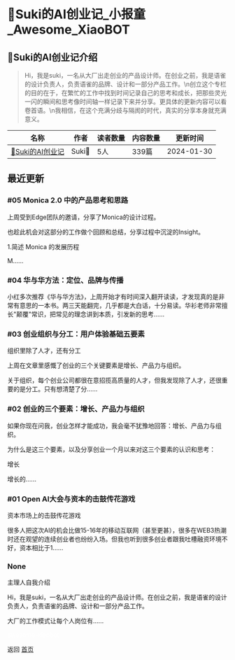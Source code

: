 # 📖Suki的AI创业记_小报童_Awesome_XiaoBOT

## 📖Suki的AI创业记介绍
> Hi，我是suki，一名从大厂出走创业的产品设计师。在创业之前，我是语雀的设计负责人，负责语雀的品牌、设计和一部分产品工作。\n创立这个专栏的目的在于，在繁忙的工作中找到时间记录自己的思考和成长，把那些灵光一闪的瞬间和思考像时间轴一样记录下来并分享。更具体的更新内容可以看卷首语。\n我相信，在这个充满分歧与隔阂的时代，真实的分享本身就充满意义。  
  


|名称|作者|读者数量|内容数量|更新时间|
|---|---|---|---|---|
|[📖Suki的AI创业记](https://xiaobot.net/p/sukiaiblog?refer=9c3f1c95-a052-465a-9902-f6d75080262a)|Suki🐤|5人|339篇|2024-01-30|

## 最近更新
### #05 Monica 2.0 中的产品思考和思路

上周受到Edge团队的邀请，分享了Monica的设计过程。

也趁此机会对这部分的工作做个回顾和总结，分享过程中沉淀的Insight。

1.简述 Monica 的发展历程

M......

### #04 华与华方法：定位、品牌与传播

小红多次推荐《华与华方法》，上周开始才有时间深入翻开读读，才发现真的是非常有意思的一本书。两三天能翻完，几乎都是大白话，十分易读。华衫老师非常擅长"颠覆"常识，把常见的理念讲到本质，引发新的思考......

### #03 创业组织与分工：用户体验基础五要素

组织里除了人才，还有分工

上周在文章里感慨了创业的三个关键要素是增长、产品力与组织。

关于组织，每个创业公司都很在意招揽高质量的人才，但我发现除了人才，还很重要的是分工。只有想清楚了分......

### #02 创业的三个要素：增长、产品力与组织

如果你现在问我，创业怎样才能成功，我会毫不犹豫地回答：增长、产品力与组织。

为什么是这三个要素，以及分享创业一个月以来对这三个要素的认识和思考：

增长

增长的......

### #01 Open AI大会与资本的击鼓传花游戏

资本市场上的击鼓传花游戏

很多人把这次AI的机会比做15-16年的移动互联网（甚至更甚），很多在WEB3热潮时还在观望的连续创业者也纷纷入场。但我也听到很多创业者跟我吐槽融资环境不好，资本相比于1......

### None

主理人自我介绍

Hi，我是suki，一名从大厂出走创业的产品设计师。在创业之前，我是语雀的设计负责人，负责语雀的品牌、设计和一部分产品工作。

大厂的工作模式让每个人岗位有......


<a href="https://github.com/Reno9527/awesome-xiaobot" style="color: white; text-decoration: none;">awesome-xiaobot</a>

返回 [首页](../README.md)
